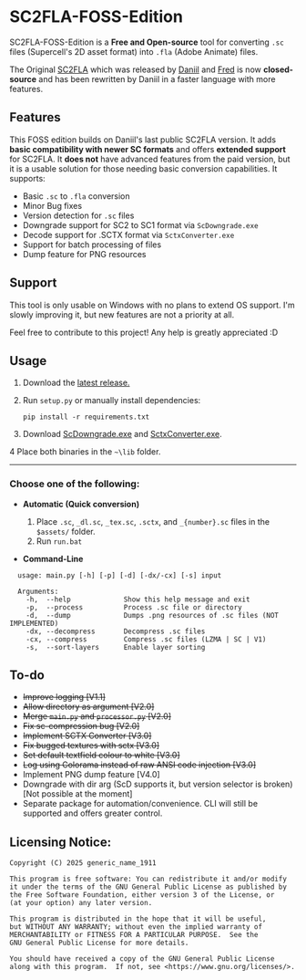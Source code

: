 # SC2FLA-FOSS-Edition

SC2FLA-FOSS-Edition is a **Free and Open-source** tool for converting `.sc` files (Supercell's 2D asset format) into `.fla` (Adobe Animate) files.

The Original [SC2FLA](https://github.com/sc-workshop/SC) which was released by [Daniil](https://github.com/daniil-sv) and [Fred](https://github.com/pavidloq) is now **closed-source** and has been rewritten by Daniil in a faster language with more features. 

## Features

This FOSS edition builds on Daniil's last public SC2FLA version. It adds **basic compatibility with newer SC formats** and offers **extended support** for SC2FLA. It **does not** have advanced features from the paid version, but it is a usable solution for those needing basic conversion capabilities. It supports:

- Basic `.sc` to `.fla` conversion
- Minor Bug fixes
- Version detection for `.sc` files
- Downgrade support for SC2 to SC1 format via `ScDowngrade.exe`
- Decode support for .SCTX format via `SctxConverter.exe`
- Support for batch processing of files
- Dump feature for PNG resources

## Support

This tool is only usable on Windows with no plans to extend OS support. I'm slowly improving it, but new features are not a priority at all.

Feel free to contribute to this project! Any help is greatly appreciated :D

## Usage

1. Download the [latest release.](https://github.com/GenericName1911/SC2FLA-FOSS-Edition/releases/)

2. Run `setup.py` or manually install dependencies:
	
	`pip install -r requirements.txt`

3. Download [ScDowngrade.exe](https://github.com/Daniil-SV/ScDowngrade/releases) and [SctxConverter.exe](https://github.com/Daniil-SV/SCTX-Converter/releases).

4 Place both binaries in the `~\lib` folder.

---

### Choose one of the following:

* **Automatic (Quick conversion)**

  1. Place `.sc`, `_dl.sc`, `_tex.sc`, `.sctx`, and `_{number}.sc` files in the `$assets/` folder.
  2. Run `run.bat`
  
* **Command-Line**

```
  usage: main.py [-h] [-p] [-d] [-dx/-cx] [-s] input

  Arguments:
    -h,  --help             Show this help message and exit  
    -p,  --process          Process .sc file or directory  
    -d,  --dump             Dumps .png resources of .sc files (NOT IMPLEMENTED)  
    -dx, --decompress       Decompress .sc files  
    -cx, --compress         Compress .sc files (LZMA | SC | V1)  
    -s,  --sort-layers      Enable layer sorting  
```

## To-do

- ~~Improve logging [V1.1]~~
- ~~Allow directory as argument [V2.0]~~
- ~~Merge `main.py` and `processor.py` [V2.0]~~
- ~~Fix sc-compression bug [V2.0]~~
- ~~Implement SCTX Converter [V3.0]~~
- ~~Fix bugged textures with sctx [V3.0]~~
- ~~Set default textfield colour to white [V3.0]~~
- ~~Log using Colorama instead of raw ANSI code injection [V3.0]~~
- Implement PNG dump feature [V4.0]
- Downgrade with dir arg (ScD supports it, but version selector is broken) [Not possible at the moment]
- Separate package for automation/convenience. CLI will still be supported and offers greater control.

## Licensing Notice:

```
Copyright (C) 2025 generic_name_1911

This program is free software: You can redistribute it and/or modify
it under the terms of the GNU General Public License as published by
the Free Software Foundation, either version 3 of the License, or
(at your option) any later version.

This program is distributed in the hope that it will be useful,
but WITHOUT ANY WARRANTY; without even the implied warranty of
MERCHANTABILITY or FITNESS FOR A PARTICULAR PURPOSE.  See the
GNU General Public License for more details.

You should have received a copy of the GNU General Public License
along with this program.  If not, see <https://www.gnu.org/licenses/>.
```
